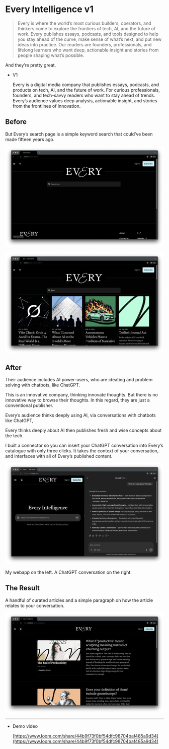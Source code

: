 # Every Intelligence v1

> Every is where the world’s most curious builders, operators, and thinkers come to explore the frontiers of tech, AI, and the future of work. Every publishes essays, podcasts, and tools designed to help you stay ahead of the curve, make sense of what’s next, and put new ideas into practice. Our readers are founders, professionals, and lifelong learners who want deep, actionable insight and stories from people shaping what’s possible.
> 

And they’re pretty great.

- V1
    
    Every is a digital media company that publishes essays, podcasts, and products on tech, AI, and the future of work.
    For curious professionals, founders, and tech-savvy readers who want to stay ahead of trends.
    Every’s audience values deep analysis, actionable insight, and stories from the frontlines of innovation.
    

## Before

But Every’s search page is a simple keyword search that could’ve been made fifteen years ago.

![image.png](Archive/Portfolio/Every%20Intelligence%2023a0182ec9e48089aa86de370489ed27/image.png)

![image.png](Archive/Portfolio/Every%20Intelligence%2023a0182ec9e48089aa86de370489ed27/image%202.png)

## After

Their audience includes AI power-users, who are ideating and problem solving with chatbots, like ChatGPT. 

This is an innovative company, thinking innovate thoughts. But there is no innovative way to browse their thoughts. In this regard, they are just a conventional publisher.

Every’s audience thinks deeply using AI, via conversations with chatbots like ChatGPT,

Every thinks deeply about AI then publishes fresh and wise concepts about the tech.

I built a connector so you can insert your ChatGPT conversation into Every’s catalogue with only three clicks. It takes the context of your conversation, and interfaces with all of Every’s published content.

![My webapp on the left. A ChatGPT conversation on the right.](Archive/Portfolio/Every%20Intelligence%2023a0182ec9e48089aa86de370489ed27/image%201.png)

My webapp on the left. A ChatGPT conversation on the right.

## The Result

A handful of curated articles and a simple paragraph on how the article relates to your conversation.   

![image.png](Archive/Portfolio/Every%20Intelligence%2023a0182ec9e48089aa86de370489ed27/image%203.png)

---

- Demo video
    
    [https://www.loom.com/share/44b9f73f0bf54dfc98704baf485a9d34](https://www.loom.com/share/44b9f73f0bf54dfc98704baf485a9d34)